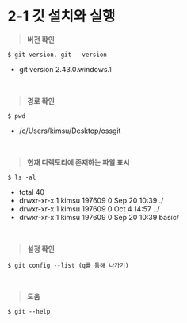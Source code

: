# 2-1 깃 설치와 실행

> **버전 확인**
```
$ git version, git --version
```
  - git version 2.43.0.windows.1
<br>

> **경로 확인**
```
$ pwd
```
  - /c/Users/kimsu/Desktop/ossgit
<br>

> **현재 디렉토리에 존재하는 파일 표시**
```
$ ls -al
```
  - total 40
  - drwxr-xr-x 1 kimsu 197609 0 Sep 20 10:39 ./
  - drwxr-xr-x 1 kimsu 197609 0 Oct  4 14:57 ../
  - drwxr-xr-x 1 kimsu 197609 0 Sep 20 10:39 basic/

<br>

> **설정 확인**
```
$ git config --list (q를 통해 나가기)
```
<br>

> **도움**
```
$ git --help
```
